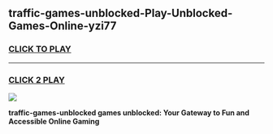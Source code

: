 
## traffic-games-unblocked-Play-Unblocked-Games-Online-yzi77
<h3>
<a href="https://premium76.site?title=traffic-games-unblocked&ref=25A">CLICK TO PLAY</a></h3>
<hr>

<h3>
<a href="https://premium76.site?title=traffic-games-unblocked&ref=25A">CLICK 2 PLAY</a>
  
</h3>

<a href="https://premium76.site?title=traffic-games-unblocked&ref=25A"><img src="https://clearcache.store/games.png"></a>


**traffic-games-unblocked games unblocked: Your Gateway to Fun and Accessible Online Gaming**

